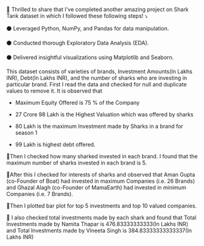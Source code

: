 🚀 Thrilled to share that I've completed another amazing project on Shark Tank dataset in which I followed these following steps! ⤵ 

⚫ Leveraged Python, NumPy, and Pandas for data manipulation.

⚫ Conducted thorough Exploratory Data Analysis (EDA).

⚫ Delivered insightful visualizations using Matplotlib and Seaborn.

This dataset consists of varieties of brands, Investment Amounts(In Lakhs INR), Debt(In Lakhs INR), and the number of sharks who are investing in particular brand. First I read the data and checked for null and duplicate values to remove it. It is observed that

- Maximum Equity Offered is 75 % of the Company

- 27 Crore 98 Lakh is the Highest Valuation which was offered by sharks

- 80 Lakh is the maximum Investment made by Sharks in a brand for season 1

- 99 Lakh is highest debt offered.

🔷Then I checked how many sharked invested in each brand. I found that the maximum number of sharks invested in each brand is 5.

🔷After this I checked for interests of sharks and observed that Aman Gupta (co-Founder of Boat) had invested in maximum Companies (i.e. 26 Brands) and Ghazal Alagh (co-Founder of MamaEarth) had invested in minimum Companies (i.e. 7 Brands). 

🔷Then I plotted bar plot for top 5 investments and top 10 valued companies.

🔷 I also checked total investments made by each shark and found that Total Investments made by Namita Thapar is 476.83333333333(In Lakhs INR) and Total Investments made by Vineeta Singh is 384.83333333333337(In Lakhs INR)

